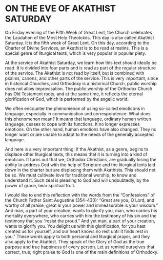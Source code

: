 # ON THE EVE OF AKATHIST SATURDAY

On Friday evening of the Fifth Week of Great Lent, the Church celebrates the Laudation of the Most Holy Theotokos. This day is also called Akathist Saturday. It is the fifth week of Great Lent. On this day, according to the Charter of Divine Services, an Akathist is to be read at matins. This is a special genre of liturgical texts, which is very popular in popular piety.

At the service of Akathist Saturday, we learn how this text should ideally be read. It is divided into four parts and is read as part of the regular structure of the service. The Akathist is not read by itself, but is combined with psalms, canons, and other parts of the service. This is very important, since in historical Churches, and Orthodoxy is a historical Church, public worship does not allow improvisation. The public worship of the Orthodox Church has Old Testament roots, and at the same time, it reflects the eternal glorification of God, which is performed by the angelic world.

We often encounter the phenomenon of using so-called emoticons in language, especially in communication and correspondence. What does this phenomenon mean? It means that language, ordinary human written language, ceases to cope with its functions. It no longer expresses emotions. On the other hand, human emotions have also changed. They no longer want or are unable to adapt to the needs of the generally accepted language.

And here is a very important thing: if the Akathist, as a genre, begins to displace other liturgical texts, this means that it is turning into a kind of emoticon. It turns out that we, Orthodox Christians, are gradually losing the ability to address God with the help of Scripture and the liturgical texts laid down in the charter but are displacing them with Akathists. This should not be so. We must cultivate love for traditional worship, to know and understand it. Such zeal is pleasing to God and will undoubtedly, by the power of grace, bear spiritual fruit.

I would like to end this reflection with the words from the “Confessions” of the Church Father Saint Augustine (354–430): “Great are you, O Lord, and worthy of all praise; great is your power and immeasurable is your wisdom.” And man, a part of your creation, wants to glorify you, man, who carries his mortality everywhere, who carries with him the testimony of his sin and the testimony that you “resist the proud.” And yet man, a part of your creation, wants to glorify you. You delight us with this glorification, for you hast created us for yourself, and our heart knows no rest until it finds rest in you.” These words apply to both personal and liturgical prayer, and they also apply to the Akathist. They speak of the Glory of God as the true purpose and true happiness of every person. Let us remind ourselves that correct, true, right praise to God is one of the main definitions of Orthodoxy.
